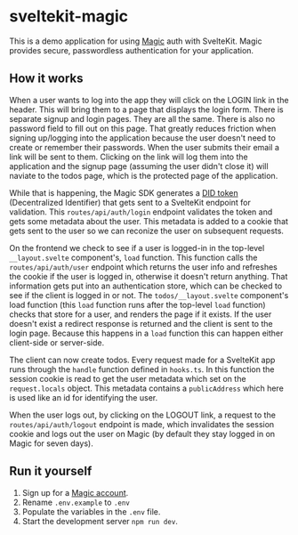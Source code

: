 sveltekit-magic
===============

This is a demo application for using [Magic](https://magic.link/) auth with SvelteKit. Magic provides secure, passwordless authentication for your application.

## How it works

When a user wants to log into the app they will click on the LOGIN link in the header. This will bring them to a page that displays the login form. There is separate signup and login pages. They are all the same. There is also no password field to fill out on this page. That greatly reduces friction when signing up/logging into the application because the user doesn't need to create or remember their passwords. When the user submits their email a link will be sent to them. Clicking on the link will log them into the application and the signup page (assuming the user didn't close it) will naviate to the todos page, which is the protected page of the application. 

While that is happening, the Magic SDK generates a [DID token](https://w3c-ccg.github.io/did-primer/) (Decentralized Identifier) that gets sent to a SvelteKit endpoint for validation. This `routes/api/auth/login` endpoint validates the token and gets some metadata about the user. This metadata is added to a cookie that gets sent to the user so we can reconize the user on subsequent requests.

On the frontend we check to see if a user is logged-in in the top-level `__layout.svelte` component's, `load` function. This function calls the `routes/api/auth/user` endpoint which returns the user info and refreshes the cookie if the user is logged in, otherwise it doesn't return anything. That information gets put into an authentication store, which can be checked to see if the client is logged in or not. The `todos/__layout.svelte` component's load function (this `load` function runs after the top-level `load` function) checks that store for a user, and renders the page if it exists. If the user doesn't exist a redirect response is returned and the client is sent to the login page. Because this happens in a `load` function this can happen either client-side or server-side.

The client can now create todos. Every request made for a SvelteKit app runs through the `handle` function defined in `hooks.ts`. In this function the session cookie is read to get the user metadata which set on the `request.locals` object. This metadata contains a `publicAddress` which here is used like an id for identifying the user.

When the user logs out, by clicking on the LOGOUT link, a request to the `routes/api/auth/logout` endpoint is made, which invalidates the session cookie and logs out the user on Magic (by default they stay logged in on Magic for seven days).

## Run it yourself

1. Sign up for a [Magic account](https://magic.link/).
2. Rename `.env.example` to `.env`
3. Populate the variables in the `.env` file.
4. Start the development server `npm run dev`.